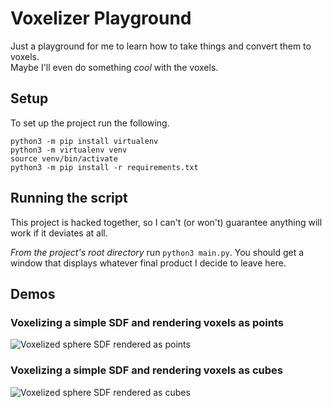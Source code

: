 # Voxelizer Playground
Just a playground for me to learn how to take things and convert them to voxels.  
Maybe I'll even do something _cool_ with the voxels.

## Setup
To set up the project run the following.
```
python3 -m pip install virtualenv
python3 -m virtualenv venv
source venv/bin/activate
python3 -m pip install -r requirements.txt
```

## Running the script
This project is hacked together, so I can't (or won't) guarantee anything will work if it deviates at all.  

_From the project's root directory_ run `python3 main.py`. You should get a window that displays whatever final product I decide to leave here.

## Demos
### Voxelizing a simple SDF and rendering voxels as points
![Voxelized sphere SDF rendered as points](https://github.com/Llcoolsouder/VoxelPlayground/blob/main/demos/VoxelizedSphere_Points.gif)

### Voxelizing a simple SDF and rendering voxels as cubes
![Voxelized sphere SDF rendered as cubes](https://github.com/Llcoolsouder/VoxelPlayground/blob/main/demos/VoxelizedSphere_Cubes.gif)
